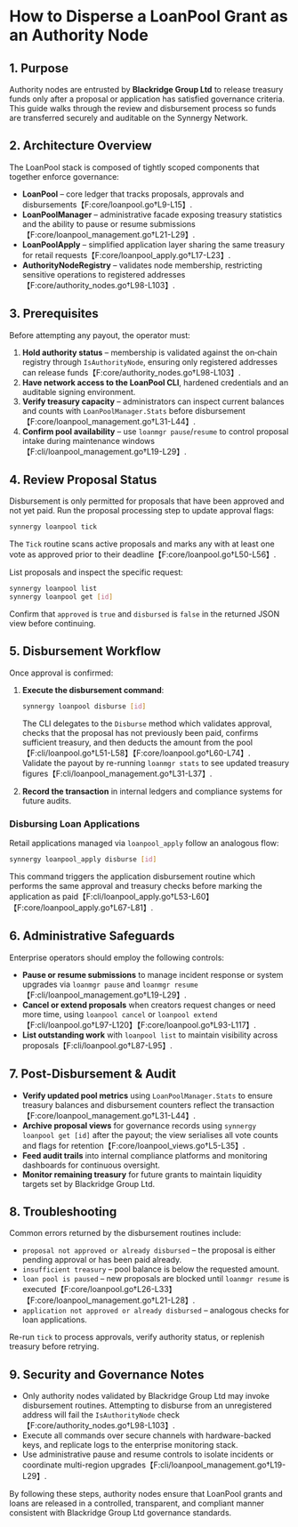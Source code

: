 # How to Disperse a LoanPool Grant as an Authority Node

## 1. Purpose
Authority nodes are entrusted by **Blackridge Group Ltd** to release treasury funds only after a proposal or application has satisfied governance criteria. This guide walks through the review and disbursement process so funds are transferred securely and auditable on the Synnergy Network.

## 2. Architecture Overview
The LoanPool stack is composed of tightly scoped components that together enforce governance:

- **LoanPool** – core ledger that tracks proposals, approvals and disbursements【F:core/loanpool.go†L9-L15】.
- **LoanPoolManager** – administrative facade exposing treasury statistics and the ability to pause or resume submissions【F:core/loanpool_management.go†L21-L29】.
- **LoanPoolApply** – simplified application layer sharing the same treasury for retail requests【F:core/loanpool_apply.go†L17-L23】.
- **AuthorityNodeRegistry** – validates node membership, restricting sensitive operations to registered addresses【F:core/authority_nodes.go†L98-L103】.

## 3. Prerequisites
Before attempting any payout, the operator must:

1. **Hold authority status** – membership is validated against the on‑chain registry through `IsAuthorityNode`, ensuring only registered addresses can release funds【F:core/authority_nodes.go†L98-L103】.
2. **Have network access to the LoanPool CLI**, hardened credentials and an auditable signing environment.
3. **Verify treasury capacity** – administrators can inspect current balances and counts with `LoanPoolManager.Stats` before disbursement【F:core/loanpool_management.go†L31-L44】.
4. **Confirm pool availability** – use `loanmgr pause`/`resume` to control proposal intake during maintenance windows【F:cli/loanpool_management.go†L19-L29】.

## 4. Review Proposal Status
Disbursement is only permitted for proposals that have been approved and not yet paid. Run the proposal processing step to update approval flags:

```bash
synnergy loanpool tick
```

The `Tick` routine scans active proposals and marks any with at least one vote as approved prior to their deadline【F:core/loanpool.go†L50-L56】.

List proposals and inspect the specific request:

```bash
synnergy loanpool list
synnergy loanpool get [id]
```

Confirm that `approved` is `true` and `disbursed` is `false` in the returned JSON view before continuing.

## 5. Disbursement Workflow
Once approval is confirmed:

1. **Execute the disbursement command**:

   ```bash
   synnergy loanpool disburse [id]
   ```

   The CLI delegates to the `Disburse` method which validates approval, checks that the proposal has not previously been paid, confirms sufficient treasury, and then deducts the amount from the pool【F:cli/loanpool.go†L51-L58】【F:core/loanpool.go†L60-L74】.  
   Validate the payout by re-running `loanmgr stats` to see updated treasury figures【F:cli/loanpool_management.go†L31-L37】.

2. **Record the transaction** in internal ledgers and compliance systems for future audits.

### Disbursing Loan Applications
Retail applications managed via `loanpool_apply` follow an analogous flow:

```bash
synnergy loanpool_apply disburse [id]
```

This command triggers the application disbursement routine which performs the same approval and treasury checks before marking the application as paid【F:cli/loanpool_apply.go†L53-L60】【F:core/loanpool_apply.go†L67-L81】.

## 6. Administrative Safeguards
Enterprise operators should employ the following controls:

- **Pause or resume submissions** to manage incident response or system upgrades via `loanmgr pause` and `loanmgr resume`【F:cli/loanpool_management.go†L19-L29】.
- **Cancel or extend proposals** when creators request changes or need more time, using `loanpool cancel` or `loanpool extend`【F:cli/loanpool.go†L97-L120】【F:core/loanpool.go†L93-L117】.
- **List outstanding work** with `loanpool list` to maintain visibility across proposals【F:cli/loanpool.go†L87-L95】.

## 7. Post-Disbursement & Audit

- **Verify updated pool metrics** using `LoanPoolManager.Stats` to ensure treasury balances and disbursement counters reflect the transaction【F:core/loanpool_management.go†L31-L44】.
- **Archive proposal views** for governance records using `synnergy loanpool get [id]` after the payout; the view serialises all vote counts and flags for retention【F:core/loanpool_views.go†L5-L35】.
- **Feed audit trails** into internal compliance platforms and monitoring dashboards for continuous oversight.
- **Monitor remaining treasury** for future grants to maintain liquidity targets set by Blackridge Group Ltd.

## 8. Troubleshooting

Common errors returned by the disbursement routines include:

- `proposal not approved or already disbursed` – the proposal is either pending approval or has been paid already.
- `insufficient treasury` – pool balance is below the requested amount.
- `loan pool is paused` – new proposals are blocked until `loanmgr resume` is executed【F:core/loanpool.go†L26-L33】【F:core/loanpool_management.go†L21-L28】.
- `application not approved or already disbursed` – analogous checks for loan applications.

Re-run `tick` to process approvals, verify authority status, or replenish treasury before retrying.

## 9. Security and Governance Notes

- Only authority nodes validated by Blackridge Group Ltd may invoke disbursement routines. Attempting to disburse from an unregistered address will fail the `IsAuthorityNode` check【F:core/authority_nodes.go†L98-L103】.
- Execute all commands over secure channels with hardware-backed keys, and replicate logs to the enterprise monitoring stack.
- Use administrative pause and resume controls to isolate incidents or coordinate multi-region upgrades【F:cli/loanpool_management.go†L19-L29】.

By following these steps, authority nodes ensure that LoanPool grants and loans are released in a controlled, transparent, and compliant manner consistent with Blackridge Group Ltd governance standards.

